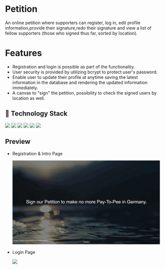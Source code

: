 # Petition

An online petition where supporters can register, log in, edit profile information,provide their signature,redo their signature and view a list of fellow supporters (those who signed thus far, sorted by location).

# Features

-   Registration and login is possible as part of the functionality.
-   User security is provided by utilizing bcrypt to protect user's password.
-   Enable user to update their profile at anytime saving the latest information in the database and rendering the updated information immediately.
-   A canvas to "sign" the petition, possibility to check the signed users by location as well.

## 🚀 Technology Stack

<span><img src="https://img.shields.io/badge/JavaScript-%20-yellowgreen" height="28"></span>
<span><img src="https://img.shields.io/badge/Express-%20%20-red" height="28"></span>
<span><img src="https://img.shields.io/badge/Node.js-339933?style=for-the-badge&logo=nodedotjs&logoColor=white"></span>
<span><img src="https://img.shields.io/badge/jQuery-0769AD?style=for-the-badge&logo=jquery&logoColor=white"></span>
<span><img src="https://img.shields.io/badge/PostgreSQL-316192?style=for-the-badge&logo=postgresql&logoColor=white"></span>
<span><img src="https://img.shields.io/badge/Jest-C21325?style=for-the-badge&logo=jest&logoColor=white"></span>

## Preview

-   Registration & Intro Page

    <img src="public/gifs/petition_1.gif" width="800">
    

-   Login Page

    <img src="public/gifs/login.png" width="800">

